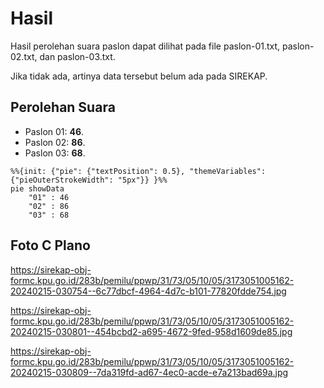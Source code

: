 # Hasil

Hasil perolehan suara paslon dapat dilihat pada file paslon-01.txt, paslon-02.txt, dan paslon-03.txt.

Jika tidak ada, artinya data tersebut belum ada pada SIREKAP.

## Perolehan Suara

 * Paslon 01: **46**.
 * Paslon 02: **86**.
 * Paslon 03: **68**.

```mermaid
%%{init: {"pie": {"textPosition": 0.5}, "themeVariables": {"pieOuterStrokeWidth": "5px"}} }%%
pie showData
    "01" : 46
    "02" : 86
    "03" : 68
```
## Foto C Plano

https://sirekap-obj-formc.kpu.go.id/283b/pemilu/ppwp/31/73/05/10/05/3173051005162-20240215-030754--6c77dbcf-4964-4d7c-b101-77820fdde754.jpg

https://sirekap-obj-formc.kpu.go.id/283b/pemilu/ppwp/31/73/05/10/05/3173051005162-20240215-030801--454bcbd2-a695-4672-9fed-958d1609de85.jpg

https://sirekap-obj-formc.kpu.go.id/283b/pemilu/ppwp/31/73/05/10/05/3173051005162-20240215-030809--7da319fd-ad67-4ec0-acde-e7a213bad69a.jpg
